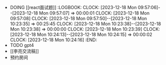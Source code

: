- DOING [[react面试题]]
  :LOGBOOK:
  CLOCK: [2023-12-18 Mon 09:57:06]--[2023-12-18 Mon 09:57:07] =>  00:00:01
  CLOCK: [2023-12-18 Mon 09:57:08]
  CLOCK: [2023-12-18 Mon 09:57:50]--[2023-12-18 Mon 10:23:35] =>  00:25:45
  CLOCK: [2023-12-18 Mon 10:23:38]--[2023-12-18 Mon 10:23:38] =>  00:00:00
  CLOCK: [2023-12-18 Mon 10:23:39]
  CLOCK: [2023-12-18 Mon 10:24:13]--[2023-12-18 Mon 10:24:15] =>  00:00:02
  CLOCK: [2023-12-18 Mon 10:24:16]
  :END:
- TODO gpt4
- [[李亮交流稿]]
- 预约房间